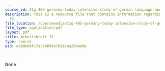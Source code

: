 ```yaml
---
course_id: 21g-405-germany-today-intensive-study-of-german-language-and-culture-january-iap-2011
description: This is a resource file that contains information regarding arbeisblatt
  12.
file_location: /coursemedia/21g-405-germany-today-intensive-study-of-german-language-and-culture-january-iap-2011/eb9de60fc7ac74849e7618cea206ee0e_MIT21G_405IAP11_arbeit12.pdf
file_type: application/pdf
layout: pdf
title: Arbeitsblatt 12
type: course
uid: eb9de60fc7ac74849e7618cea206ee0e

---
```

None